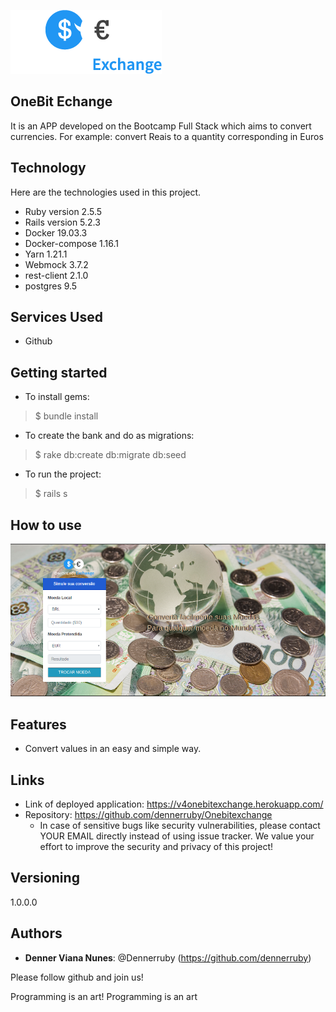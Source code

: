 ![Logo of the project](https://github.com/dennerruby/Onebitexchange/blob/master/public/readme_images/logo.png)
 
## OneBit Echange
 
It is an APP developed on the Bootcamp Full Stack
which aims to convert currencies.
For example: convert Reais to a quantity
corresponding in Euros
 
 
## Technology 
 
Here are the technologies used in this project.
 
* Ruby version  2.5.5
* Rails version 5.2.3
* Docker 19.03.3
* Docker-compose 1.16.1
* Yarn 1.21.1
* Webmock 3.7.2
* rest-client 2.1.0
* postgres 9.5

## Services Used
 
* Github


## Getting started
 
* To install gems:
>    $ bundle install
* To create the bank and do as migrations:
>    $ rake db:create db:migrate db:seed
* To run the project:
>    $ rails s
 
## How to use
 
![Home Screen](https://github.com/dennerruby/Onebitexchange/blob/master/public/readme_images/Captura%20de%20tela%20de%202020-01-13%2021-00-42.png)
 
 
## Features
 
  - Convert values in an easy and simple way.
 
 
## Links
 
  - Link of deployed application: https://v4onebitexchange.herokuapp.com/
  - Repository: https://github.com/dennerruby/Onebitexchange
    - In case of sensitive bugs like security vulnerabilities, please contact
      YOUR EMAIL directly instead of using issue tracker. We value your effort
      to improve the security and privacy of this project!
 
 
## Versioning
 
1.0.0.0
 
 
## Authors
 
* **Denner Viana Nunes**: @Dennerruby (https://github.com/dennerruby)
 
 
Please follow github and join us!

Programming is an art!
Programming is an art